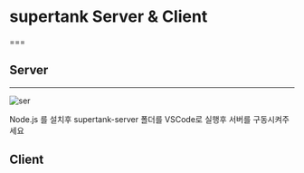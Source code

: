 # supertank  Server & Client
=== 

## Server 
---  

![ser](https://user-images.githubusercontent.com/54298426/73511578-66f68000-4429-11ea-9b73-62b76ec65bf9.PNG)

Node.js 를 설치후
supertank-server 폴더를 VSCode로 실행후 서버를 구동시켜주세요


## Client 
